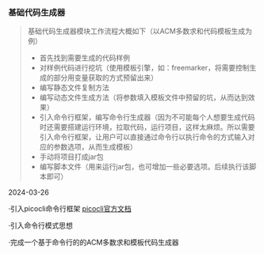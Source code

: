 ### 基础代码生成器

>基础代码生成器模块工作流程大概如下（以ACM多数求和代码模板生成为例）
> * 首先找到需要生成的代码样例
> * 对样例代码进行挖坑（使用模板引擎，如：freemarker，将需要控制生成的部分用变量获取的方式预留出来）
> * 编写静态文件复制方法
> * 编写动态文件生成方法（将参数填入模板文件中预留的坑，从而达到效果）
> * 引入命令行框架，编写命令行生成器（因为不可能每个人想要生成代码时还需要搭建运行环境，拉取代码，运行项目，这样太麻烦。所以需要引入命令行框架，让用户可以直接通过命令行以执行命令的方式输入对应的参数选项，从而生成模板）
> * 手动将项目打成jar包
> * 编写脚本文件（用来运行jar包，也可增加一些必要选项。后续执行该脚本即可）

2024-03-26

·引入picocli命令行框架 <a href="https://picocli.info/">picocli官方文档</a>

·引入命令行模式思想

·完成一个基于命令行的的ACM多数求和模板代码生成器